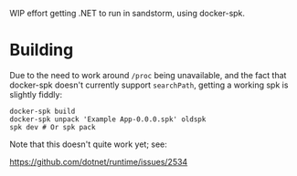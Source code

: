 WIP effort getting .NET to run in sandstorm, using docker-spk.

# Building

Due to the need to work around `/proc` being unavailable, and the fact
that docker-spk doesn't currently support `searchPath`, getting a
working spk is slightly fiddly:

```
docker-spk build
docker-spk unpack 'Example App-0.0.0.spk' oldspk
spk dev # Or spk pack
```

Note that this doesn't quite work yet; see:

<https://github.com/dotnet/runtime/issues/2534>
